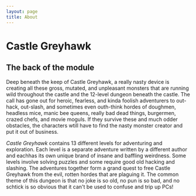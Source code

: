 ```yaml
---
layout: page
title: About
---
```


# Castle Greyhawk
## The back of the module
Deep beneath the keep of Castle Greyhawk, a really nasty device is creating all
these gross, mutated, and unpleasant monsters that are running wild throughout
the castle and the 12-level dungeon beneath the castle. The call has gone out
for heroic, fearless, and kinda foolish adventurers to out-hack, out-slash, and
sometimes even outh-think hordes of doughmen, headless mice, manic bee queens,
really bad dead things, burgermen, crazed chefs, and movie moguls. If they
survive these and much odder obstacles, the characters wtill have to find the
nasty monster creator and put it out of business.

_Castle Greyhawk_ contains 13 different levels for adventuring and exploration.
Each level is a separate adventure written by a different author and eachhas
its own unique brand of insane and baffling weirdness. Some levels involve
solving puzzles and some require good old hacking and slashing. The adventures
together form a grand quest to free Castle Greyhawk from the evil, rotten
hordes that are plaguing it. The common theme of this dungeon is that no joke
is so old, no pun is so bad, and no schtick is so obvious that it can't be used
to confuse and trip up PCs!

